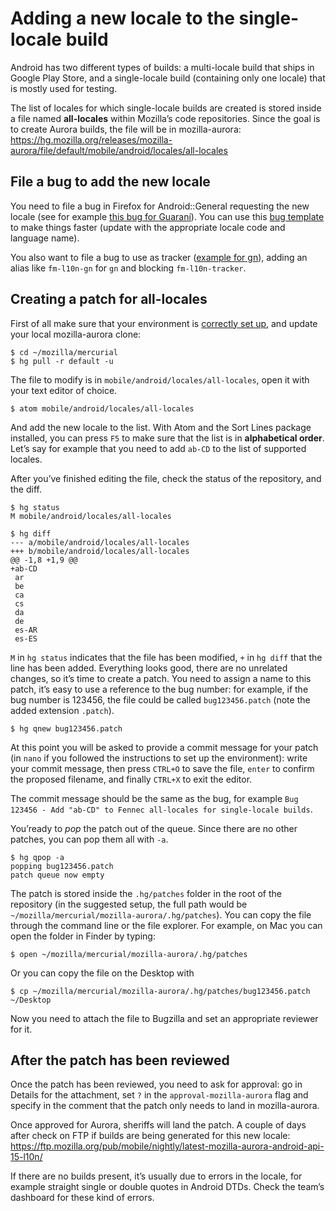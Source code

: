 # Adding a new locale to the single-locale build
Android has two different types of builds: a multi-locale build that ships in Google Play Store, and a single-locale build (containing only one locale) that is mostly used for testing.

The list of locales for which single-locale builds are created is stored inside a file named **all-locales** within Mozilla’s code repositories. Since the goal is to create Aurora builds, the file will be in mozilla-aurora: https://hg.mozilla.org/releases/mozilla-aurora/file/default/mobile/android/locales/all-locales

## File a bug to add the new locale
You need to file a bug in Firefox for Android::General requesting the new locale (see for example [this bug for Guaraní](https://bugzilla.mozilla.org/show_bug.cgi?id=1271839)). You can use this [bug template] to make things faster (update with the appropriate locale code and language name).

You also want to file a bug to use as tracker ([example for gn](https://bugzilla.mozilla.org/show_bug.cgi?id=1271970)), adding an alias like `fm-l10n-gn` for `gn` and blocking `fm-l10n-tracker`.

## Creating a patch for all-locales
First of all make sure that your environment is [correctly set up](/config/setting_mercurial_environment.md), and update your local mozilla-aurora clone:
```
$ cd ~/mozilla/mercurial
$ hg pull -r default -u
```

The file to modify is in `mobile/android/locales/all-locales`, open it with your text editor of choice.

```
$ atom mobile/android/locales/all-locales
```

And add the new locale to the list. With Atom and the Sort Lines package installed, you can press `F5` to make sure that the list is in **alphabetical order**. Let’s say for example that you need to add `ab-CD` to the list of supported locales.

After you’ve finished editing the file, check the status of the repository, and the diff.

```
$ hg status
M mobile/android/locales/all-locales

$ hg diff
--- a/mobile/android/locales/all-locales
+++ b/mobile/android/locales/all-locales
@@ -1,8 +1,9 @@
+ab-CD
 ar
 be
 ca
 cs
 da
 de
 es-AR
 es-ES
```

`M` in `hg status` indicates that the file has been modified, `+` in `hg diff` that the line has been added. Everything looks good, there are no unrelated changes, so it’s time to create a patch. You need to assign a name to this patch, it’s easy to use a reference to the bug number: for example, if the bug number is 123456, the file could be called `bug123456.patch` (note the added extension `.patch`).

```
$ hg qnew bug123456.patch
```

At this point you will be asked to provide a commit message for your patch (in `nano` if you followed the instructions to set up the environment): write your commit message, then press `CTRL+O` to save the file, `enter` to confirm the proposed filename, and finally `CTRL+X` to exit the editor.

The commit message should be the same as the bug, for example `Bug 123456 - Add "ab-CD" to Fennec all-locales for single-locale builds`.

You’ready to *pop* the patch out of the queue. Since there are no other patches, you can pop them all with `-a`.
```
$ hg qpop -a
popping bug123456.patch
patch queue now empty
```

The patch is stored inside the `.hg/patches` folder in the root of the repository (in the suggested setup, the full path would be `~/mozilla/mercurial/mozilla-aurora/.hg/patches`). You can copy the file through the command line or the file explorer. For example, on Mac you can open the folder in Finder by typing:
```
$ open ~/mozilla/mercurial/mozilla-aurora/.hg/patches
```
Or you can copy the file on the Desktop with
```
$ cp ~/mozilla/mercurial/mozilla-aurora/.hg/patches/bug123456.patch ~/Desktop
```

Now you need to attach the file to Bugzilla and set an appropriate reviewer for it.

## After the patch has been reviewed
Once the patch has been reviewed, you need to ask for approval: go in Details for the attachment, set `?` in the `approval‑mozilla‑aurora` flag and specify in the comment that the patch only needs to land in mozilla-aurora.

Once approved for Aurora, sheriffs will land the patch. A couple of days after check on FTP if builds are being generated for this new locale: https://ftp.mozilla.org/pub/mobile/nightly/latest-mozilla-aurora-android-api-15-l10n/

If there are no builds present, it’s usually due to errors in the locale, for example straight single or double quotes in Android DTDs. Check the team’s dashboard for these kind of errors.

[bug template]: https://bugzilla.mozilla.org/enter_bug.cgi?assigned_to=lebedel.delphine%40gmail.com&bug_file_loc=http%3A%2F%2F&bug_ignored=0&bug_severity=normal&bug_status=NEW&cc=francesco.lodolo%40gmail.com&cf_blocking_b2g=---&cf_blocking_fennec=---&cf_fx_iteration=---&cf_fx_points=---&cf_status_b2g_2_0=---&cf_status_b2g_2_0m=---&cf_status_b2g_2_1=---&cf_status_b2g_2_1_s=---&cf_status_b2g_2_2=---&cf_status_b2g_2_2r=---&cf_status_b2g_2_5=---&cf_status_b2g_2_6=---&cf_status_b2g_master=---&cf_status_firefox46=---&cf_status_firefox47=---&cf_status_firefox48=---&cf_status_firefox49=---&cf_status_firefox_esr38=---&cf_status_firefox_esr45=---&cf_tracking_b2g=---&cf_tracking_firefox46=---&cf_tracking_firefox47=---&cf_tracking_firefox48=---&cf_tracking_firefox49=---&cf_tracking_firefox_esr38=---&cf_tracking_firefox_esr45=---&cf_tracking_firefox_relnote=---&cf_tracking_relnote_b2g=---&comment=Please%20add%20the%20LOCALENAME%20%28ab-CD%29%20locale%20to%20all-locales%20to%20start%20Fennec%20single-locale%20builds%20in%20aurora%20and%20add%20Fennec%20to%20this%20team%27s%20dashboard.&component=General&contenttypemethod=autodetect&contenttypeselection=text%2Fplain&defined_groups=1&flag_type-37=X&flag_type-4=X&flag_type-41=X&flag_type-607=X&flag_type-720=X&flag_type-721=X&flag_type-737=X&flag_type-781=X&flag_type-787=X&flag_type-799=X&flag_type-800=X&flag_type-803=X&flag_type-835=X&flag_type-855=X&flag_type-864=X&flag_type-875=X&flag_type-889=X&flag_type-892=X&flag_type-901=X&flag_type-905=X&flag_type-908=X&form_name=enter_bug&maketemplate=Remember%20values%20as%20bookmarkable%20template&op_sys=Unspecified&priority=--&product=Firefox%20for%20Android&rep_platform=Unspecified&short_desc=%20Add%20%22ab-CD%22%20to%20Fennec%20all-locales%20for%20single-locale%20builds&target_milestone=---&version=unspecified
